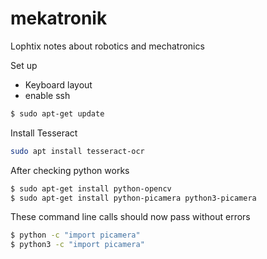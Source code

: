 # mekatronik
Lophtix notes about robotics and mechatronics


Set up
 * Keyboard layout
 * enable ssh

``` bash
$ sudo apt-get update
```

Install Tesseract
``` bash
sudo apt install tesseract-ocr
```


After checking python works 

``` bash
$ sudo apt-get install python-opencv
$ sudo apt-get install python-picamera python3-picamera
```

These command line calls should now pass without errors  
``` bash
$ python -c "import picamera"
$ python3 -c "import picamera"
```
